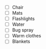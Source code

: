 

- [ ] Chair
- [ ] Mats
- [ ] Flashlights
- [ ] Water
- [ ] Bug spray
- [ ] Warm clothes
- [ ] Blankets